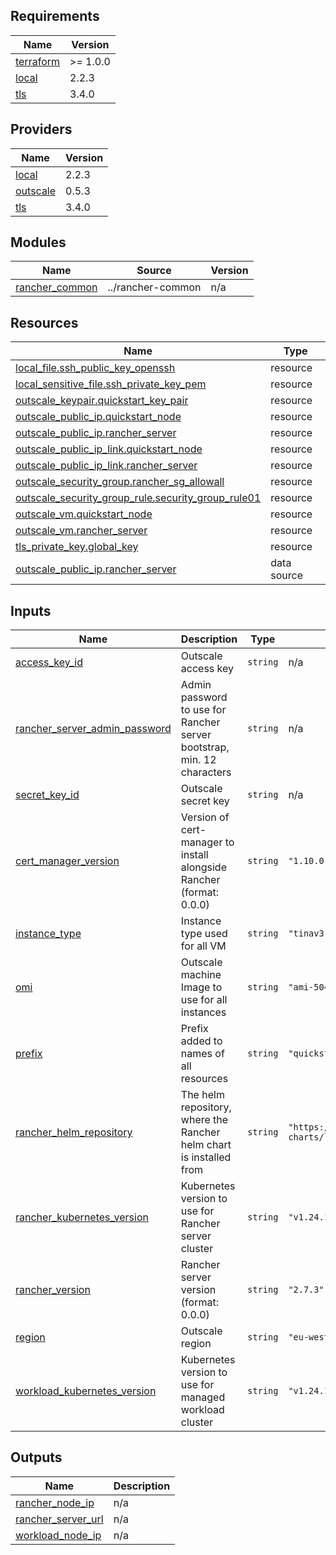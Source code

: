 <!-- BEGIN_TF_DOCS -->
## Requirements

| Name | Version |
|------|---------|
| <a name="requirement_terraform"></a> [terraform](#requirement\_terraform) | >= 1.0.0 |
| <a name="requirement_local"></a> [local](#requirement\_local) | 2.2.3 |
| <a name="requirement_tls"></a> [tls](#requirement\_tls) | 3.4.0 |

## Providers

| Name | Version |
|------|---------|
| <a name="provider_local"></a> [local](#provider\_local) | 2.2.3 |
| <a name="provider_outscale"></a> [outscale](#provider\_outscale) | 0.5.3 |
| <a name="provider_tls"></a> [tls](#provider\_tls) | 3.4.0 |

## Modules

| Name | Source | Version |
|------|--------|---------|
| <a name="module_rancher_common"></a> [rancher\_common](#module\_rancher\_common) | ../rancher-common | n/a |

## Resources

| Name | Type |
|------|------|
| [local_file.ssh_public_key_openssh](https://registry.terraform.io/providers/hashicorp/local/2.2.3/docs/resources/file) | resource |
| [local_sensitive_file.ssh_private_key_pem](https://registry.terraform.io/providers/hashicorp/local/2.2.3/docs/resources/sensitive_file) | resource |
| [outscale_keypair.quickstart_key_pair](https://registry.terraform.io/providers/outscale-dev/outscale/latest/docs/resources/keypair) | resource |
| [outscale_public_ip.quickstart_node](https://registry.terraform.io/providers/outscale-dev/outscale/latest/docs/resources/public_ip) | resource |
| [outscale_public_ip.rancher_server](https://registry.terraform.io/providers/outscale-dev/outscale/latest/docs/resources/public_ip) | resource |
| [outscale_public_ip_link.quickstart_node](https://registry.terraform.io/providers/outscale-dev/outscale/latest/docs/resources/public_ip_link) | resource |
| [outscale_public_ip_link.rancher_server](https://registry.terraform.io/providers/outscale-dev/outscale/latest/docs/resources/public_ip_link) | resource |
| [outscale_security_group.rancher_sg_allowall](https://registry.terraform.io/providers/outscale-dev/outscale/latest/docs/resources/security_group) | resource |
| [outscale_security_group_rule.security_group_rule01](https://registry.terraform.io/providers/outscale-dev/outscale/latest/docs/resources/security_group_rule) | resource |
| [outscale_vm.quickstart_node](https://registry.terraform.io/providers/outscale-dev/outscale/latest/docs/resources/vm) | resource |
| [outscale_vm.rancher_server](https://registry.terraform.io/providers/outscale-dev/outscale/latest/docs/resources/vm) | resource |
| [tls_private_key.global_key](https://registry.terraform.io/providers/hashicorp/tls/3.4.0/docs/resources/private_key) | resource |
| [outscale_public_ip.rancher_server](https://registry.terraform.io/providers/outscale-dev/outscale/latest/docs/data-sources/public_ip) | data source |

## Inputs

| Name | Description | Type | Default | Required |
|------|-------------|------|---------|:--------:|
| <a name="input_access_key_id"></a> [access\_key\_id](#input\_access\_key\_id) | Outscale access key | `string` | n/a | yes |
| <a name="input_rancher_server_admin_password"></a> [rancher\_server\_admin\_password](#input\_rancher\_server\_admin\_password) | Admin password to use for Rancher server bootstrap, min. 12 characters | `string` | n/a | yes |
| <a name="input_secret_key_id"></a> [secret\_key\_id](#input\_secret\_key\_id) | Outscale secret key | `string` | n/a | yes |
| <a name="input_cert_manager_version"></a> [cert\_manager\_version](#input\_cert\_manager\_version) | Version of cert-manager to install alongside Rancher (format: 0.0.0) | `string` | `"1.10.0"` | no |
| <a name="input_instance_type"></a> [instance\_type](#input\_instance\_type) | Instance type used for all VM | `string` | `"tinav3.c4r8p2"` | no |
| <a name="input_omi"></a> [omi](#input\_omi) | Outscale machine Image to use for all instances | `string` | `"ami-504e6b16"` | no |
| <a name="input_prefix"></a> [prefix](#input\_prefix) | Prefix added to names of all resources | `string` | `"quickstart"` | no |
| <a name="input_rancher_helm_repository"></a> [rancher\_helm\_repository](#input\_rancher\_helm\_repository) | The helm repository, where the Rancher helm chart is installed from | `string` | `"https://releases.rancher.com/server-charts/latest"` | no |
| <a name="input_rancher_kubernetes_version"></a> [rancher\_kubernetes\_version](#input\_rancher\_kubernetes\_version) | Kubernetes version to use for Rancher server cluster | `string` | `"v1.24.13+k3s1"` | no |
| <a name="input_rancher_version"></a> [rancher\_version](#input\_rancher\_version) | Rancher server version (format: 0.0.0) | `string` | `"2.7.3"` | no |
| <a name="input_region"></a> [region](#input\_region) | Outscale region | `string` | `"eu-west-2"` | no |
| <a name="input_workload_kubernetes_version"></a> [workload\_kubernetes\_version](#input\_workload\_kubernetes\_version) | Kubernetes version to use for managed workload cluster | `string` | `"v1.24.13+rke2r1"` | no |

## Outputs

| Name | Description |
|------|-------------|
| <a name="output_rancher_node_ip"></a> [rancher\_node\_ip](#output\_rancher\_node\_ip) | n/a |
| <a name="output_rancher_server_url"></a> [rancher\_server\_url](#output\_rancher\_server\_url) | n/a |
| <a name="output_workload_node_ip"></a> [workload\_node\_ip](#output\_workload\_node\_ip) | n/a |
<!-- END_TF_DOCS -->
